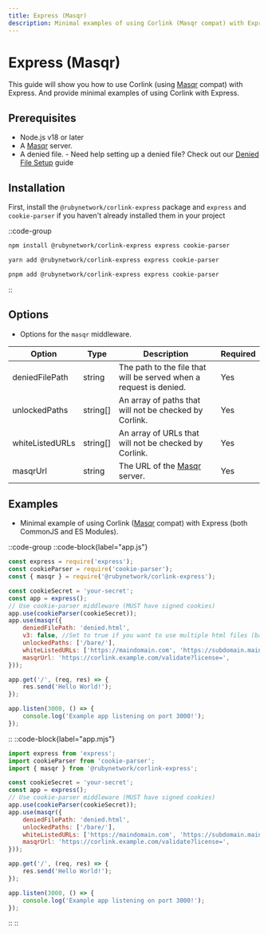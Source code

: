 ```yaml
---
title: Express (Masqr)
description: Minimal examples of using Corlink (Masqr compat) with Express.
---
```


# Express (Masqr)

This guide will show you how to use Corlink (using [Masqr](https://titaniumnetwork-dev/masqrproject) compat) with Express. And provide minimal examples of using Corlink with Express.

## Prerequisites

- Node.js v18 or later
- A [Masqr](https://github.com/titaniumnetwork-dev/masqrproject) server.
- A denied file. - Need help setting up a denied file? Check out our [Denied File Setup](5.html.md) guide

## Installation

First, install the `@rubynetwork/corlink-express` package and `express` and `cookie-parser` if you haven't already installed them in your project

::code-group 
  ```bash [NPM]
  npm install @rubynetwork/corlink-express express cookie-parser
  ```
  ```bash [Yarn]
  yarn add @rubynetwork/corlink-express express cookie-parser
  ```
  ```bash [PNPM]
  pnpm add @rubynetwork/corlink-express express cookie-parser
  ```
::

## Options

- Options for the `masqr` middleware.

| Option | Type | Description | Required |
| --- | --- | --- | --- |
| deniedFilePath | string | The path to the file that will be served when a request is denied. | Yes |
| unlockedPaths | string[] | An array of paths that will not be checked by Corlink. | Yes |
| whiteListedURLs | string[] | An array of URLs that will not be checked by Corlink. | Yes |
| masqrUrl | string | The URL of the [Masqr](https://github.com/titaniumnetwork-dev/masqrproject) server. | Yes |

## Examples 

- Minimal example of using Corlink ([Masqr](https://github.com/titaniumnetwork-dev/masqrproject) compat) with Express (both CommonJS and ES Modules).

::code-group 
  ::code-block{label="app.js"}
  ```javascript
  const express = require('express');
  const cookieParser = require('cookie-parser');
  const { masqr } = require('@rubynetwork/corlink-express');

  const cookieSecret = 'your-secret';
  const app = express();
  // Use cookie-parser middleware (MUST have signed cookies)
  app.use(cookieParser(cookieSecret));
  app.use(masqr({ 
      deniedFilePath: 'denied.html',
      v3: false, //Set to true if you want to use multiple html files (based off of the hostname)
      unlockedPaths: ['/bare/'],
      whiteListedURLs: ['https://maindomain.com', 'https://subdomain.maindomain.com'],
      masqrUrl: 'https://corlink.example.com/validate?license=',
  }));

  app.get('/', (req, res) => {
      res.send('Hello World!');
  });

  app.listen(3000, () => {
      console.log('Example app listening on port 3000!');
  });
  ```
  ::
  ::code-block{label="app.mjs"}
  ```javascript
  import express from 'express';
  import cookieParser from 'cookie-parser';
  import { masqr } from '@rubynetwork/corlink-express';

  const cookieSecret = 'your-secret';
  const app = express();
  // Use cookie-parser middleware (MUST have signed cookies)
  app.use(cookieParser(cookieSecret));
  app.use(masqr({ 
      deniedFilePath: 'denied.html',
      unlockedPaths: ['/bare/'],
      whiteListedURLs: ['https://maindomain.com', 'https://subdomain.maindomain.com'],
      masqrUrl: 'https://corlink.example.com/validate?license=',
  }));
  
  app.get('/', (req, res) => {
      res.send('Hello World!');
  });

  app.listen(3000, () => {
      console.log('Example app listening on port 3000!');
  });
  ```
  ::
::

